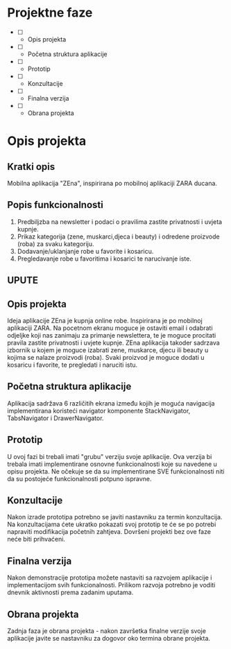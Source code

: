 # Projektne faze
- [ ] - Opis projekta
- [ ] - Početna struktura aplikacije
- [ ] - Prototip
- [ ] - Konzultacije
- [ ] - Finalna verzija
- [ ] - Obrana projekta
 
# Opis projekta
## Kratki opis
Mobilna aplikacija "ZEna", inspirirana po mobilnoj aplikaciji ZARA ducana.
 
## Popis funkcionalnosti
1. Predbiljzba na newsletter i podaci o pravilima zastite privatnosti i uvjeta kupnje.
2. Prikaz kategorija (zene, muskarci,djeca i beauty) i odredene proizvode (roba) za svaku kategoriju.
3. Dodavanje/uklanjanje robe u favorite i kosaricu.
4. Pregledavanje robe u favoritima i kosarici te narucivanje iste.
 
## UPUTE
## Opis projekta
Ideja aplikacije ZEna je kupnja online robe. Inspirirana je po mobilnoj aplikaciji ZARA. Na pocetnom ekranu moguce je ostaviti email i odabrati odjeljke koji nas zanimaju za primanje newslettera, te je moguce procitati pravila zastite privatnosti i uvjete kupnje. ZEna aplikacija takoder sadrzava izbornik u kojem je moguce izabrati zene, muskarce, djecu ili beauty u kojima se nalaze proizvodi (roba). Svaki proizvod je moguce dodati u kosaricu i favorite, te pregledati i naruciti istu.
 
## Početna struktura aplikacije
Aplikacija sadržava 6 različitih ekrana između kojih je moguća navigacija implementirana koristeći navigator komponente StackNavigator, TabsNavigator i DrawerNavigator. 
## Prototip
U ovoj fazi bi trebali imati "grubu" verziju svoje aplikacije. Ova verzija bi trebala imati implementirane osnovne funkcionalnosti koje su navedene u opisu projekta. Ne očekuje se da su implementirane SVE funkcionalnosti niti da su postojeće funkcionalnosti potpuno ispravne.
 
## Konzultacije
Nakon izrade prototipa potrebno se javiti nastavniku za termin konzultacija. Na konzultacijama ćete ukratko pokazati svoj prototip te će se po potrebi napraviti modifikacija početnih zahtjeva. Dovršeni projekti bez ove faze neće biti prihvaćeni.
 
## Finalna verzija
Nakon demonstracije prototipa možete nastaviti sa razvojem aplikacije i implementacijom svih funkcionalnosti. Prilikom razvoja potrebno je voditi dnevnik aktivnosti prema zadanim uputama.
 
## Obrana projekta
Zadnja faza je obrana projekta - nakon završetka finalne verzije svoje aplikacije javite se nastavniku za dogovor oko termina obrane projekta.

